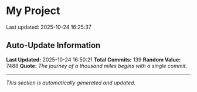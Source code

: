 # My Project


Last updated: 2025-10-24 16:25:37


















































































































































































































































































































































































































































































































































## Auto-Update Information

**Last Updated:** 2025-10-24 16:50:21
**Total Commits:** 139
**Random Value:** 7488
**Quote:** _The journey of a thousand miles begins with a single commit._

---
_This section is automatically generated and updated._